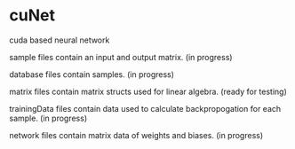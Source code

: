 # cuNet
cuda based neural network




sample files contain an input and output matrix. (in progress)

database files contain samples. (in progress)

matrix files contain matrix structs used for linear algebra. (ready for testing)

trainingData files contain data used to calculate backpropogation for each sample. (in progress)

network files contain matrix data of weights and biases. (in progress)
